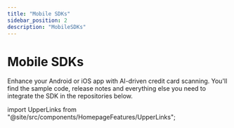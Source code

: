 ```yaml
---
title: "Mobile SDKs"
sidebar_position: 2
description: "MobileSDKs"
---
```


# Mobile SDKs

Enhance your Android or iOS app with AI-driven credit card scanning. You'll find the sample code, release notes and everything else you need to integrate the SDK in the repositories below.

import UpperLinks from "@site/src/components/HomepageFeatures/UpperLinks";

<UpperLinks type="blinkcard" />
